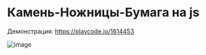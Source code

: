 
# Камень-Ножницы-Бумага на js 
Демонстрация: https://playcode.io/1614453

![image](https://github.com/miklle20051/Stone-shears-paper-game/assets/76568395/91dd7cc0-cc38-408c-a7df-f76941766a8b)
